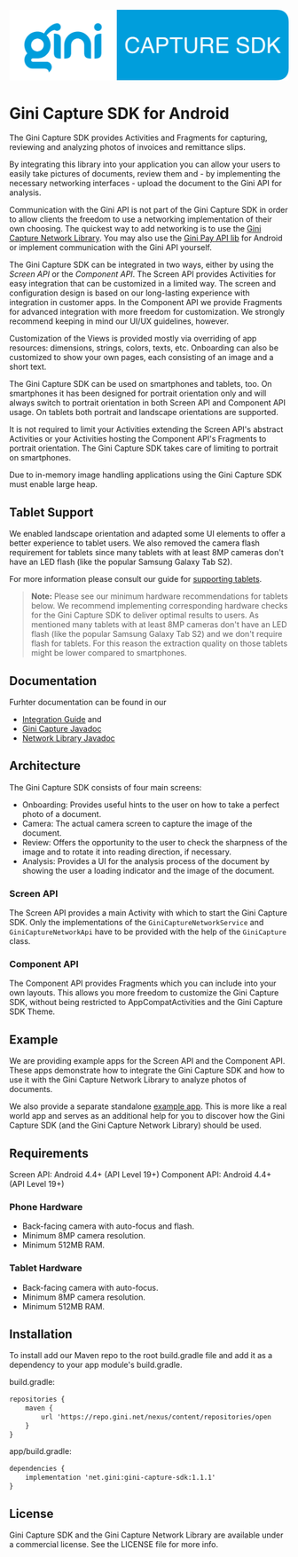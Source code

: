 ![Gini Capture SDK for Android](GiniCapture_Logo.png)

Gini Capture SDK for Android
===============================

The Gini Capture SDK provides Activities and Fragments for capturing, reviewing and analyzing
photos of invoices and remittance slips.

By integrating this library into your application you can allow your users to easily take pictures
of documents, review them and - by implementing the necessary networking interfaces - upload the
document to the Gini API for analysis.

Communication with the Gini API is not part of the Gini Capture SDK in order to allow clients the
freedom to use a networking implementation of their own choosing. The quickest way to add networking
is to use the [Gini Capture Network
Library](https://github.com/gini/gini-capture-sdk-android/tree/master/ginicapture-network). You may
also use the [Gini Pay API lib](https://github.com/gini/gini-pay-api-lib-android) for Android or implement
communication with the Gini API yourself.

The Gini Capture SDK can be integrated in two ways, either by using the *Screen API* or the
*Component API*. The Screen API provides Activities for easy integration that can be customized in a
limited way. The screen and configuration design is based on our long-lasting experience with
integration in customer apps. In the Component API we provide Fragments for advanced integration
with more freedom for customization. We strongly recommend keeping in mind our UI/UX guidelines,
however.

Customization of the Views is provided mostly via overriding of app resources: dimensions, strings,
colors, texts, etc. Onboarding can also be customized to show your own pages, each consisting of an
image and a short text.

The Gini Capture SDK can be used on smartphones and tablets, too. On smartphones it has been
designed for portrait orientation only and will always switch to portrait orientation in both Screen
API and Component API usage. On tablets both portrait and landscape orientations are supported.

It is not required to limit your Activities extending the Screen API's abstract Activities or your
Activities hosting the Component API's Fragments to portrait orientation. The Gini Capture SDK
takes care of limiting to portrait on smartphones.

Due to in-memory image handling applications using the Gini Capture SDK must enable large heap.

Tablet Support
--------------

We enabled landscape orientation and adapted some UI elements to offer a better experience to tablet
users. We also removed the camera flash requirement for tablets since many tablets with at least 8MP
cameras don't have an LED flash (like the popular Samsung Galaxy Tab S2). 

For more information please consult our guide for [supporting
tablets](http://developer.gini.net/gini-capture-sdk-android/html/updating-to-2-4-0.html#tablet-support).

> **Note:** Please see our minimum hardware recommendations for tablets below. We recommend
> implementing corresponding hardware checks for the Gini Capture SDK to deliver optimal results
> to users. As mentioned many tablets with at least 8MP cameras don't have an LED flash (like the
> popular Samsung Galaxy Tab S2) and we don't require flash for tablets. For this reason the
> extraction quality on those tablets might be lower compared to smartphones.

Documentation
-------------

Furhter documentation can be found in our 

* [Integration Guide](http://developer.gini.net/gini-capture-sdk-android/html/) and
* [Gini Capture Javadoc](http://developer.gini.net/gini-capture-sdk-android/javadoc/index.html)
* [Network Library Javadoc](http://developer.gini.net/gini-capture-sdk-android/javadoc/index.html)

Architecture
------------

The Gini Capture SDK consists of four main screens:

* Onboarding: Provides useful hints to the user on how to take a perfect photo of a document.
* Camera: The actual camera screen to capture the image of the document.
* Review: Offers the opportunity to the user to check the sharpness of the image and to rotate it
  into reading direction, if necessary.
* Analysis: Provides a UI for the analysis process of the document by showing the user a loading
  indicator and the image of the document.

### Screen API

The Screen API provides a main Activity with which to start the Gini Capture SDK. Only the 
implementations of the `GiniCaptureNetworkService` and `GiniCaptureNetworkApi` have to be provided 
with the help of the `GiniCapture` class.

### Component API

The Component API provides Fragments which you can include into your own layouts. This allows you
more freedom to customize the Gini Capture SDK, without being restricted to AppCompatActivities
and the Gini Capture SDK Theme.

Example
-------

We are providing example apps for the Screen API and the Component API. These apps demonstrate how
to integrate the Gini Capture SDK and how to use it with the Gini Capture Network Library to
analyze photos of documents.

We also provide a separate standalone [example
app](https://github.com/gini/gini-vision-lib-android-example). This is more like a real world app
and serves as an additional help for you to discover how the Gini Capture SDK (and the Gini
Capture Network Library) should be used.

Requirements
------------

Screen API: Android 4.4+ (API Level 19+)
Component API: Android 4.4+ (API Level 19+)

### Phone Hardware

* Back-facing camera with auto-focus and flash.
* Minimum 8MP camera resolution.
* Minimum 512MB RAM.

### Tablet Hardware

* Back-facing camera with auto-focus.
* Minimum 8MP camera resolution.
* Minimum 512MB RAM.

Installation
------------

To install add our Maven repo to the root build.gradle file and add it as a dependency to your app
module's build.gradle.

build.gradle:

```
repositories {
    maven {
        url 'https://repo.gini.net/nexus/content/repositories/open
    }
}
```

app/build.gradle:

```
dependencies {
    implementation 'net.gini:gini-capture-sdk:1.1.1'
}
```

## License

Gini Capture SDK and the Gini Capture Network Library are available under a commercial license.
See the LICENSE file for more info.
